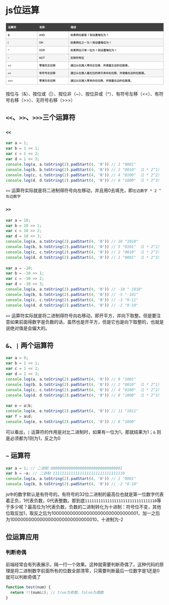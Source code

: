 # js位运算

![js位运算](img\js位运算.png)

按位与（&）、按位或（|）、按位非（~）、按位异或（^）、有符号左移（<<）、有符号右移（>>）、无符号右移（>>>）

## `<<`、`>>`、`>>>`三个运算符

### `<<`

``` js
var a = 1;
var b = 1 << 1;
var c = 1 << 2;
var d = 1 << 3;
console.log(a, a.toString(2).padStart(4, '0')) // 1 "0001"
console.log(b, b.toString(2).padStart(4, '0')) // 2 "0010" （1 * 2^1） 
console.log(c, c.toString(2).padStart(4, '0')) // 4 "0100" （1 * 2^2） 
console.log(d, d.toString(2).padStart(4, '0')) // 8 "1000" （1 * 2^3） 
```

`<<` 运算符实际就是将二进制得符号向左移动，并且用0去填充，即`左边数字 * 2 ^ 右边数字`

### `>>`

``` js
var a = 10;
var b = 10 >> 1;
var c = 10 >> 2;
var d = 10 >> 3;
console.log(a, a.toString(2).padStart(4, '0')) // 10 "1010"
console.log(b, b.toString(2).padStart(4, '0')) // 5 "0101" （1 * 2^1） 
console.log(c, c.toString(2).padStart(4, '0')) // 2 "0010" （1 * 2^2） 
console.log(d, d.toString(2).padStart(4, '0')) // 1 "0001" （1 * 2^3） 

var a = -10;
var b = -10 >> 1;
var c = -10 >> 2;
var d = -10 >> 3;
console.log(a, a.toString(2).padStart(4, '0')) // -10 "-1010"
console.log(b, b.toString(2).padStart(4, '0')) // -5 "-101"
console.log(c, c.toString(2).padStart(4, '0')) // -3 "0-11"
console.log(d, d.toString(2).padStart(4, '0')) // -2 "0-10"
```

`>>` 运算符实际就是将二进制得符号向右移动，即开平方，并向下取整。但是要注意如果前面得数字是负数的话，虽然也是开平方，但是它也是向下取整的，也就是说绝对值是会偏大的。

## `&`、`|` 两个运算符

``` js
var a = 9;
var b = 1 << 1;
var c = 1 << 2;
var d = 1 << 3;
console.log(a, a.toString(2).padStart(4, '0')) // 9 "1001"
console.log(b, b.toString(2).padStart(4, '0')) // 2 "0010" （1 * 2^1） 
console.log(c, c.toString(2).padStart(4, '0')) // 4 "0100" （1 * 2^2） 
console.log(d, d.toString(2).padStart(4, '0')) // 8 "1000" （1 * 2^3） 

var e = a|b;
console.log(e, e.toString(2).padStart(4, '0')) // 11 "1011"
var f = a&d;
console.log(e, e.toString(2).padStart(4, '0')) // 8 "1000"
```

可以看出，`|` 运算符的作用是对比二进制时，如果有一位为1，那就结果为1；`&` 则是必须都为1则为1，反之为0

## `~` 运算符

``` js
var a = 1; // 二进制 00000000000000000000000000000001
var b = ~a; // 二进制 11111111111111111111111111111110
console.log(a, a.toString(2).padStart(4, '0')) // 1 "0001"
console.log(b, b.toString(2).padStart(4, '0')) // -2 "0-10"
```

js中的数字默认是有符号的。有符号的32位二进制的最高位也就是第一位数字代表着正负，1代表负数，0代表整数。那到底`11111111111111111111111111111110`等于多少呢？最高位为1代表负数，负数的二进制转化为十进制：符号位不变，其他位取反加1，取反之后为10000000000000000000000000000001，加一之后为10000000000000000000000000000010，十进制为-2

## 位运算应用

### 判断奇偶

前端经常会有列表展示，隔一行一个效果。这种就需要判断奇偶了。这种代码的原理是将二进制数字前面所有的位数全部清零，只需要判断最后一位数字是1还是0就可以判断奇偶了

``` js
function test(num) {
  return !!(num&1); // true为奇数，false为偶数
} 
```




